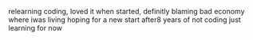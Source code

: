 relearning coding, loved it when started, definitly blaming bad economy where iwas living 
hoping for a new start after8 years of not coding
just learning for now
